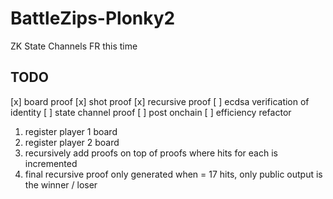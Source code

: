 # BattleZips-Plonky2
ZK State Channels FR this time

## TODO
[x] board proof
[x] shot proof
[x] recursive proof
[ ] ecdsa verification of identity
[ ] state channel proof
[ ] post onchain
[ ] efficiency refactor


1. register player 1 board
2. register player 2 board
3. recursively add proofs on top of proofs where hits for each is incremented
4. final recursive proof only generated when = 17 hits, only public output is the winner / loser